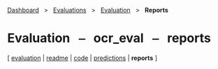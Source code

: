 [Dashboard](../../../index.md)  &nbsp; > &nbsp; [Evaluations](../../index.md)  &nbsp; > &nbsp; [Evaluation](../index.md)  &nbsp; > &nbsp; ****Reports**** 
# Evaluation &nbsp; ⎯ &nbsp; ocr_eval &nbsp; ⎯ &nbsp; reports

\[ [evaluation](../index.md) | [readme](../readme.md) | [code](../code.md) | [predictions](../predictions/index.md) | **reports** \]


